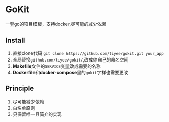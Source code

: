 # GoKit

一套go的项目模板，支持docker,尽可能的减少依赖


## Install

1. 直接clone代码 `git clone https://github.com/tiyee/gokit.git your_app`
2. 全局替换`github.com/tiyee/gokit/`,改成你自己的命名空间
3. **Makefile**文件的`SERVICE`变量改成需要的名称
4. **Dockerfile**和**docker-compose**里的`gokit`字样也需要更改

## Principle
1. 尽可能减少依赖
2. 白名单原则
3. 只保留唯一且简介的实现